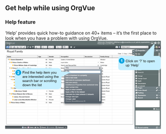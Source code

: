 ## Get help while using OrgVue

### Help feature

‘Help’ provides quick how-to guidance on 40+ items – it’s the first place to look when you have a problem with using OrgVue.
![](../chapter01pics/1-082.helpfeature.png)

